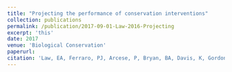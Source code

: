```yaml
---
title: "Projecting the performance of conservation interventions"
collection: publications
permalink: /publication/2017-09-01-Law-2016-Projecting
excerpt: 'this'
date: 2017
venue: 'Biological Conservation'
paperurl:
citation: 'Law, EA, Ferraro, PJ, Arcese, P, Bryan, BA, Davis, K, Gordon, A, Holden, MH, Iacona, G, Martinez, Raymundo M, McAlpine, CA, Rhodes, JR, Sze, JS, and Wilson, KA. (2009). &quot;Paper Title Number 1.&quot; <i>Biological Conservation</i>.  215, 142-151.'
---
```

